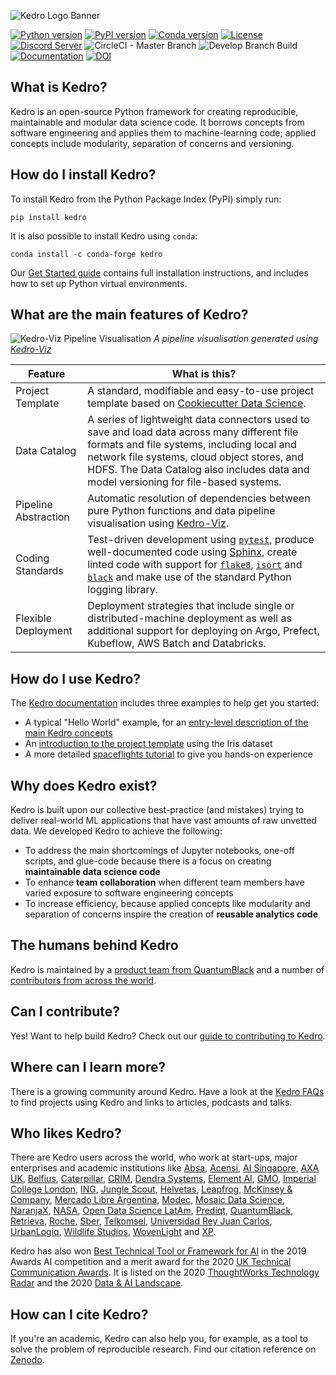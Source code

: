 ![Kedro Logo Banner](https://raw.githubusercontent.com/quantumblacklabs/kedro/develop/static/img/kedro_banner.png)

[![Python version](https://img.shields.io/badge/python-3.6%20%7C%203.7%20%7C%203.8-blue.svg)](https://pypi.org/project/kedro/)
[![PyPI version](https://badge.fury.io/py/kedro.svg)](https://pypi.org/project/kedro/)
[![Conda version](https://img.shields.io/conda/vn/conda-forge/kedro.svg)](https://anaconda.org/conda-forge/kedro)
[![License](https://img.shields.io/badge/license-Apache%202.0-blue.svg)](https://github.com/quantumblacklabs/kedro/blob/master/LICENSE.md)
[![Discord Server](https://img.shields.io/discord/778216384475693066.svg?color=7289da&label=Kedro%20Discord&logo=discord&style=flat-square)](https://discord.gg/akJDeVaxnB)
![CircleCI - Master Branch](https://img.shields.io/circleci/build/github/quantumblacklabs/kedro/master?label=master)
![Develop Branch Build](https://img.shields.io/circleci/build/github/quantumblacklabs/kedro/develop?label=develop)
[![Documentation](https://readthedocs.org/projects/kedro/badge/?version=stable)](https://kedro.readthedocs.io/)
[![DOI](https://zenodo.org/badge/182067506.svg)](https://zenodo.org/badge/latestdoi/182067506)


## What is Kedro?

Kedro is an open-source Python framework for creating reproducible, maintainable and modular data science code. It borrows concepts from software engineering and applies them to machine-learning code; applied concepts include modularity, separation of concerns and versioning.


## How do I install Kedro?

To install Kedro from the Python Package Index (PyPI) simply run:

```
pip install kedro
```

It is also possible to install Kedro using `conda`:

```
conda install -c conda-forge kedro
```

Our [Get Started guide](https://kedro.readthedocs.io/en/stable/02_get_started/01_prerequisites.html) contains full installation instructions, and includes how to set up Python virtual environments.


## What are the main features of Kedro?

![Kedro-Viz Pipeline Visualisation](https://raw.githubusercontent.com/quantumblacklabs/kedro/develop/static/img/pipeline_visualisation.png)
*A pipeline visualisation generated using [Kedro-Viz](https://github.com/quantumblacklabs/kedro-viz)*


| Feature | What is this? |
|----------------------|----------------------------------------------------------------------------------------------------------------------------------------------------------------------------------------------------------------------------------------------------------------|
| Project Template | A standard, modifiable and easy-to-use project template based on [Cookiecutter Data Science](https://github.com/drivendata/cookiecutter-data-science/). |
| Data Catalog | A series of lightweight data connectors used to save and load data across many different file formats and file systems, including local and network file systems, cloud object stores, and HDFS. The Data Catalog also includes data and model versioning for file-based systems. |
| Pipeline Abstraction | Automatic resolution of dependencies between pure Python functions and data pipeline visualisation using [Kedro-Viz](https://github.com/quantumblacklabs/kedro-viz). |
| Coding Standards | Test-driven development using [`pytest`](https://github.com/pytest-dev/pytest), produce well-documented code using [Sphinx](http://www.sphinx-doc.org/en/master/), create linted code with support for [`flake8`](https://github.com/PyCQA/flake8), [`isort`](https://github.com/PyCQA/isort) and [`black`](https://github.com/psf/black) and make use of the standard Python logging library. |
| Flexible Deployment | Deployment strategies that include single or distributed-machine deployment as well as additional support for deploying on Argo, Prefect, Kubeflow, AWS Batch and Databricks. |


## How do I use Kedro?

The [Kedro documentation](https://kedro.readthedocs.io/en/stable/) includes three examples to help get you started:
- A typical "Hello World" example, for an [entry-level description of the main Kedro concepts](https://kedro.readthedocs.io/en/stable/02_get_started/03_hello_kedro.html)
- An [introduction to the project template](https://kedro.readthedocs.io/en/stable/02_get_started/05_example_project.html) using the Iris dataset
- A more detailed [spaceflights tutorial](https://kedro.readthedocs.io/en/stable/03_tutorial/02_tutorial_template.html) to give you hands-on experience


## Why does Kedro exist?

Kedro is built upon our collective best-practice (and mistakes) trying to deliver real-world ML applications that have vast amounts of raw unvetted data. We developed Kedro to achieve the following:
 - To address the main shortcomings of Jupyter notebooks, one-off scripts, and glue-code because there is a focus on
  creating **maintainable data science code**
 - To enhance **team collaboration** when different team members have varied exposure to software engineering concepts
 - To increase efficiency, because applied concepts like modularity and separation of concerns inspire the creation of
  **reusable analytics code**


## The humans behind Kedro

Kedro is maintained by a [product team from QuantumBlack](https://kedro.readthedocs.io/en/stable/12_faq/01_faq.html) and a number of [contributors from across the world](https://github.com/quantumblacklabs/kedro/releases).


## Can I contribute?

Yes! Want to help build Kedro? Check out our [guide to contributing to Kedro](https://github.com/quantumblacklabs/kedro/blob/master/CONTRIBUTING.md).


## Where can I learn more?

There is a growing community around Kedro. Have a look at the [Kedro FAQs](https://kedro.readthedocs.io/en/stable/12_faq/01_faq.html#how-can-i-find-out-more-about-kedro) to find projects using Kedro and links to articles, podcasts and talks.


## Who likes Kedro?

There are Kedro users across the world, who work at start-ups, major enterprises and academic institutions like [Absa](https://www.absa.co.za/),
[Acensi](https://acensi.eu/page/home),
[AI Singapore](https://makerspace.aisingapore.org/2020/08/leveraging-kedro-in-100e/),
[AXA UK](https://www.axa.co.uk/),
[Belfius](https://www.linkedin.com/posts/vangansen_mlops-machinelearning-kedro-activity-6772379995953238016-JUmo),
[Caterpillar](https://www.caterpillar.com/),
[CRIM](https://www.crim.ca/en/),
[Dendra Systems](https://www.dendra.io/),
[Element AI](https://www.elementai.com/),
[GMO](https://recruit.gmo.jp/engineer/jisedai/engineer/jisedai/engineer/jisedai/engineer/jisedai/engineer/jisedai/blog/kedro_and_mlflow_tracking/),
[Imperial College London](https://github.com/dssg/barefoot-winnie-public),
[ING](https://www.ing.com),
[Jungle Scout](https://junglescouteng.medium.com/jungle-scout-case-study-kedro-airflow-and-mlflow-use-on-production-code-150d7231d42e),
[Helvetas](https://www.linkedin.com/posts/lionel-trebuchon_mlflow-kedro-ml-ugcPost-6747074322164154368-umKw),
[Leapfrog](https://www.lftechnology.com/blog/ai-pipeline-kedro/),
[McKinsey & Company](https://www.mckinsey.com/alumni/news-and-insights/global-news/firm-news/kedro-from-proprietary-to-open-source),
[Mercado Libre Argentina](https://www.mercadolibre.com.ar),
[Modec](https://www.modec.com/),
[Mosaic Data Science](https://www.youtube.com/watch?v=fCWGevB366g),
[NaranjaX](https://www.youtube.com/watch?v=_0kMmRfltEQ),
[NASA](https://github.com/nasa/ML-airport-taxi-out),
[Open Data Science LatAm](https://www.odesla.org/),
[Prediqt](https://prediqt.co/),
[QuantumBlack](https://medium.com/quantumblack/introducing-kedro-the-open-source-library-for-production-ready-machine-learning-code-d1c6d26ce2cf),
[Retrieva](https://tech.retrieva.jp/entry/2020/07/28/181414), [Roche](https://www.roche.com/),
[Sber](https://www.linkedin.com/posts/seleznev-artem_welcome-to-kedros-documentation-kedro-activity-6767523561109385216-woTt),
[Telkomsel](https://www.linkedin.com/feed/update/urn:li:activity:6749338226403766272/updateEntityUrn=urn%3Ali%3Afs_feedUpdate%3A%28V2%2Curn%3Ali%3Aactivity%3A6749338226403766272%29),
[Universidad Rey Juan Carlos](https://github.com/vchaparro/MasterThesis-wind-power-forecasting/blob/master/thesis.pdf),
[UrbanLogiq](https://urbanlogiq.com/),
[Wildlife Studios](https://wildlifestudios.com),
[WovenLight](https://www.wovenlight.com/) and
[XP](https://youtu.be/wgnGOVNkXqU?t=2210).

Kedro has also won [Best Technical Tool or Framework for AI](https://awards.ai/the-awards/previous-awards/the-4th-ai-award-winners/) in the 2019 Awards AI competition and a merit award for the 2020 [UK Technical Communication Awards](https://uktcawards.com/announcing-the-award-winners-for-2020/). It is listed on the 2020 [ThoughtWorks Technology Radar](https://www.thoughtworks.com/radar/languages-and-frameworks/kedro) and the 2020 [Data & AI Landscape](https://mattturck.com/data2020/).

## How can I cite Kedro?

If you're an academic, Kedro can also help you, for example, as a tool to solve the problem of reproducible research. Find our citation reference on [Zenodo](https://zenodo.org/record/4336685).
